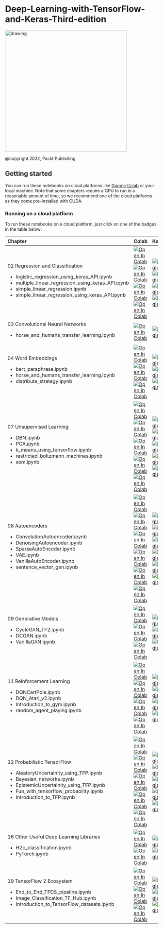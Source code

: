 # Deep-Learning-with-TensorFlow-and-Keras-Third-edition
<img src="https://github.com/PacktPublishing/Deep-Learning-with-TensorFlow-and-Keras-3rd-edition/blob/main/Cover.png?raw=tru" alt="drawing" width="400"/>

@copyright 2022, Packt Publishing<br>

## Getting started
You can run these notebooks on cloud platforms like [Google Colab](https://colab.research.google.com/) or your local machine. Note that some chapters require a GPU to run in a reasonable amount of time, so we recommend one of the cloud platforms as they come pre-installed with CUDA.



### Running on a cloud platform
To run these notebooks on a cloud platform, just click on one of the badges in the table below:

| Chapter | Colab | Kaggle | Gradient | StudioLab |
| :-------- | :-------- | :------- |:------- |:------- |
| 02 Regression and Classification <ul><li>logistic_regression_using_keras_API.ipynb</li><li>multiple_linear_regression_using_keras_API.ipynb</li><li>simple_linear_regression.ipynb</li><li>simple_linear_regression_using_keras_API.ipynb</li></ul> | [![Open In Colab](https://colab.research.google.com/assets/colab-badge.svg)](https://colab.research.google.com/github/PacktPublishing/Deep-Learning-with-TensorFlow-and-Keras-3rd-edition/blob/main/Chapter_2/logistic_regression_using_keras_API.ipynb) [![Open In Colab](https://colab.research.google.com/assets/colab-badge.svg)](https://colab.research.google.com/github/PacktPublishing/Deep-Learning-with-TensorFlow-and-Keras-3rd-edition/blob/main/Chapter_2/multiple_linear_regression_using_keras_API.ipynb) [![Open In Colab](https://colab.research.google.com/assets/colab-badge.svg)](https://colab.research.google.com/github/PacktPublishing/Deep-Learning-with-TensorFlow-and-Keras-3rd-edition/blob/main/Chapter_2/simple_linear_regression.ipynb)[![Open In Colab](https://colab.research.google.com/assets/colab-badge.svg)](https://colab.research.google.com/github/PacktPublishing/Deep-Learning-with-TensorFlow-and-Keras-3rd-edition/blob/main/Chapter_2/simple_linear_regression_using_keras_API.ipynb) | [![Kaggle](https://kaggle.com/static/images/open-in-kaggle.svg)](https://kaggle.com/kernels/welcome?src=https://github.com/PacktPublishing/Deep-Learning-with-TensorFlow-and-Keras-3rd-edition/blob/main/Chapter_2/logistic_regression_using_keras_API.ipynb) [![Kaggle](https://kaggle.com/static/images/open-in-kaggle.svg)](https://kaggle.com/kernels/welcome?src=https://github.com/PacktPublishing/Deep-Learning-with-TensorFlow-and-Keras-3rd-edition/blob/main/Chapter_2/multiple_linear_regression_using_keras_API.ipynb) [![Kaggle](https://kaggle.com/static/images/open-in-kaggle.svg)](https://kaggle.com/kernels/welcome?src=https://github.com/PacktPublishing/Deep-Learning-with-TensorFlow-and-Keras-3rd-edition/blob/main/Chapter_2/simple_linear_regression.ipynb) [![Kaggle](https://kaggle.com/static/images/open-in-kaggle.svg)](https://kaggle.com/kernels/welcome?src=https://github.com/PacktPublishing/Deep-Learning-with-TensorFlow-and-Keras-3rd-edition/blob/main/Chapter_2/simple_linear_regression_using_keras_API.ipynb) | [![Gradient](https://assets.paperspace.io/img/gradient-badge.svg)](https://console.paperspace.com/github/PacktPublishing/Deep-Learning-with-TensorFlow-and-Keras-3rd-edition/blob/main/Chapter_2/logistic_regression_using_keras_API.ipynb) [![Gradient](https://assets.paperspace.io/img/gradient-badge.svg)](https://console.paperspace.com/github/PacktPublishing/Deep-Learning-with-TensorFlow-and-Keras-3rd-edition/blob/main/Chapter_2/multiple_linear_regression_using_keras_API.ipynb) [![Gradient](https://assets.paperspace.io/img/gradient-badge.svg)](https://console.paperspace.com/github/PacktPublishing/Deep-Learning-with-TensorFlow-and-Keras-3rd-edition/blob/main/Chapter_2/simple_linear_regression.ipynb) [![Gradient](https://assets.paperspace.io/img/gradient-badge.svg)](https://console.paperspace.com/github/PacktPublishing/Deep-Learning-with-TensorFlow-and-Keras-3rd-edition/blob/main/Chapter_2/simple_linear_regression_using_keras_API.ipynb) | [![Open In SageMaker Studio Lab](https://studiolab.sagemaker.aws/studiolab.svg)](https://studiolab.sagemaker.aws/import/github/PacktPublishing/Deep-Learning-with-TensorFlow-and-Keras-3rd-edition/blob/main/Chapter_2/logistic_regression_using_keras_API.ipynb) [![Open In SageMaker Studio Lab](https://studiolab.sagemaker.aws/studiolab.svg)](https://studiolab.sagemaker.aws/import/github/PacktPublishing/Deep-Learning-with-TensorFlow-and-Keras-3rd-edition/blob/main/Chapter_2/multiple_linear_regression_using_keras_API.ipynb) [![Open In SageMaker Studio Lab](https://studiolab.sagemaker.aws/studiolab.svg)](https://studiolab.sagemaker.aws/import/github/PacktPublishing/Deep-Learning-with-TensorFlow-and-Keras-3rd-edition/blob/main/Chapter_2/simple_linear_regression.ipynb) [![Open In SageMaker Studio Lab](https://studiolab.sagemaker.aws/studiolab.svg)](https://studiolab.sagemaker.aws/import/github/PacktPublishing/Deep-Learning-with-TensorFlow-and-Keras-3rd-edition/blob/main/Chapter_2/simple_linear_regression_using_keras_API.ipynb) | 
| 03 Convolutional Neural Networks <ul><li>horse_and_humans_transfer_learning.ipynb</li></ul> | [![Open In Colab](https://colab.research.google.com/assets/colab-badge.svg)](https://colab.research.google.com/github/PacktPublishing/Deep-Learning-with-TensorFlow-and-Keras-3rd-edition/blob/main/Chapter_3/horse_and_humans_transfer_learning.ipynb) | [![Kaggle](https://kaggle.com/static/images/open-in-kaggle.svg)](https://kaggle.com/kernels/welcome?src=https://github.com/PacktPublishing/Deep-Learning-with-TensorFlow-and-Keras-3rd-edition/blob/main/Chapter_3/horse_and_humans_transfer_learning.ipynb) | [![Gradient](https://assets.paperspace.io/img/gradient-badge.svg)](https://console.paperspace.com/github/PacktPublishing/Deep-Learning-with-TensorFlow-and-Keras-3rd-edition/blob/main/Chapter_3/horse_and_humans_transfer_learning.ipynb) | [![Open In SageMaker Studio Lab](https://studiolab.sagemaker.aws/studiolab.svg)](https://studiolab.sagemaker.aws/import/github/PacktPublishing/Deep-Learning-with-TensorFlow-and-Keras-3rd-edition/blob/main/Chapter_3/horse_and_humans_transfer_learning.ipynb) |
| 04 Word Embeddings <ul><li>bert_paraphrase.ipynb</li><li>horse_and_humans_transfer_learning.ipynb</li><li>distribute_strategy.ipynb</li></ul> | [![Open In Colab](https://colab.research.google.com/assets/colab-badge.svg)](https://colab.research.google.com/github/PacktPublishing/Deep-Learning-with-TensorFlow-and-Keras-3rd-edition/blob/main/Chapter_4/bert_paraphrase.ipynb) [![Open In Colab](https://colab.research.google.com/assets/colab-badge.svg)](https://colab.research.google.com/github/PacktPublishing/Deep-Learning-with-TensorFlow-and-Keras-3rd-edition/blob/main/Chapter_4/Chapter_4/horse_and_humans_transfer_learning.ipynb) [![Open In Colab](https://colab.research.google.com/assets/colab-badge.svg)](https://colab.research.google.com/github/PacktPublishing/Deep-Learning-with-TensorFlow-and-Keras-3rd-edition/blob/main/Chapter_4/Chapter_4/distribute_strategy.ipynb)| [![Kaggle](https://kaggle.com/static/images/open-in-kaggle.svg)](https://kaggle.com/kernels/welcome?src=https://github.com/PacktPublishing/Deep-Learning-with-TensorFlow-and-Keras-3rd-edition/blob/main/Chapter_4/bert_paraphrase.ipynb) [![Kaggle](https://kaggle.com/static/images/open-in-kaggle.svg)](https://kaggle.com/kernels/welcome?src=https://github.com/PacktPublishing/Deep-Learning-with-TensorFlow-and-Keras-3rd-edition/blob/main/Chapter_4/horse_and_humans_transfer_learning.ipynb) [![Kaggle](https://kaggle.com/static/images/open-in-kaggle.svg)](https://kaggle.com/kernels/welcome?src=https://github.com/PacktPublishing/Deep-Learning-with-TensorFlow-and-Keras-3rd-edition/blob/main/Chapter_4/distribute_strategy.ipynb)| [![Gradient](https://assets.paperspace.io/img/gradient-badge.svg)](https://console.paperspace.com/github/PacktPublishing/Deep-Learning-with-TensorFlow-and-Keras-3rd-edition/blob/main/Chapter_4/bert_paraphrase.ipynb) [![Gradient](https://assets.paperspace.io/img/gradient-badge.svg)](https://console.paperspace.com/github/PacktPublishing/Deep-Learning-with-TensorFlow-and-Keras-3rd-edition/blob/main/Chapter_4/Chapter_4/horse_and_humans_transfer_learning.ipynb) [![Gradient](https://assets.paperspace.io/img/gradient-badge.svg)](https://console.paperspace.com/github/PacktPublishing/Deep-Learning-with-TensorFlow-and-Keras-3rd-edition/blob/main/Chapter_4/Chapter_4/distribute_strategy.ipynb) | [![Open In SageMaker Studio Lab](https://studiolab.sagemaker.aws/studiolab.svg)](https://studiolab.sagemaker.aws/import/github/PacktPublishing/Deep-Learning-with-TensorFlow-and-Keras-3rd-edition/blob/main/Chapter_4/bert_paraphrase.ipynb) [![Open In SageMaker Studio Lab](https://studiolab.sagemaker.aws/studiolab.svg)](https://studiolab.sagemaker.aws/import/github/PacktPublishing/Deep-Learning-with-TensorFlow-and-Keras-3rd-edition/blob/main/Chapter_4/Chapter_4/horse_and_humans_transfer_learning.ipynb) [![Open In SageMaker Studio Lab](https://studiolab.sagemaker.aws/studiolab.svg)](https://studiolab.sagemaker.aws/import/github/PacktPublishing/Deep-Learning-with-TensorFlow-and-Keras-3rd-edition/blob/main/Chapter_4/Chapter_4/distribute_strategy.ipynb) |
07 Unsupervised Learning <ul><li>DBN.ipynb</li><li>PCA.ipynb</li><li>k_means_using_tensorflow.ipynb</li><li>restricted_boltzmann_machines.ipynb</li><li>som.ipynb</li></ul> | [![Open In Colab](https://colab.research.google.com/assets/colab-badge.svg)](https://colab.research.google.com/github/PacktPublishing/Deep-Learning-with-TensorFlow-and-Keras-3rd-edition/blob/main/Chapter_7/DBN.ipynb) [![Open In Colab](https://colab.research.google.com/assets/colab-badge.svg)](https://colab.research.google.com/github/PacktPublishing/Deep-Learning-with-TensorFlow-and-Keras-3rd-edition/blob/main/Chapter_7/PCA.ipynb) [![Open In Colab](https://colab.research.google.com/assets/colab-badge.svg)](https://colab.research.google.com/github/PacktPublishing/Deep-Learning-with-TensorFlow-and-Keras-3rd-edition/blob/main/Chapter_7/k_means_using_tensorflow.ipynb) [![Open In Colab](https://colab.research.google.com/assets/colab-badge.svg)](https://colab.research.google.com/github/PacktPublishing/Deep-Learning-with-TensorFlow-and-Keras-3rd-edition/blob/main/Chapter_7/restricted_boltzmann_machines.ipynb) [![Open In Colab](https://colab.research.google.com/assets/colab-badge.svg)](https://colab.research.google.com/github/PacktPublishing/Deep-Learning-with-TensorFlow-and-Keras-3rd-edition/blob/main/Chapter_7/som.ipynb) | [![Kaggle](https://kaggle.com/static/images/open-in-kaggle.svg)](https://kaggle.com/kernels/welcome?src=https://github.com/PacktPublishing/Deep-Learning-with-TensorFlow-and-Keras-3rd-edition/blob/main/Chapter_7/DBN.ipynb) [![Kaggle](https://kaggle.com/static/images/open-in-kaggle.svg)](https://kaggle.com/kernels/welcome?src=https://github.com/PacktPublishing/Deep-Learning-with-TensorFlow-and-Keras-3rd-edition/blob/main/Chapter_7/PCA.ipynb) [![Kaggle](https://kaggle.com/static/images/open-in-kaggle.svg)](https://kaggle.com/kernels/welcome?src=https://github.com/PacktPublishing/Deep-Learning-with-TensorFlow-and-Keras-3rd-edition/blob/main/Chapter_7/k_means_using_tensorflow.ipynb) [![Kaggle](https://kaggle.com/static/images/open-in-kaggle.svg)](https://kaggle.com/kernels/welcome?src=https://github.com/PacktPublishing/Deep-Learning-with-TensorFlow-and-Keras-3rd-edition/blob/main/Chapter_7/restricted_boltzmann_machines.ipynb) [![Kaggle](https://kaggle.com/static/images/open-in-kaggle.svg)](https://kaggle.com/kernels/welcome?src=https://github.com/PacktPublishing/Deep-Learning-with-TensorFlow-and-Keras-3rd-edition/blob/main/Chapter_7/som.ipynb) | [![Gradient](https://assets.paperspace.io/img/gradient-badge.svg)](https://console.paperspace.com/github.com/PacktPublishing/Deep-Learning-with-TensorFlow-and-Keras-3rd-edition/blob/main/Chapter_7/DBN.ipynb) [![Gradient](https://assets.paperspace.io/img/gradient-badge.svg)](https://console.paperspace.com/github.com/PacktPublishing/Deep-Learning-with-TensorFlow-and-Keras-3rd-edition/blob/main/Chapter_7/PCA.ipynb) [![Gradient](https://assets.paperspace.io/img/gradient-badge.svg)](https://console.paperspace.com/github.com/PacktPublishing/Deep-Learning-with-TensorFlow-and-Keras-3rd-edition/blob/main/Chapter_7/k_means_using_tensorflow.ipynb) [![Gradient](https://assets.paperspace.io/img/gradient-badge.svg)](https://console.paperspace.com/github.com/PacktPublishing/Deep-Learning-with-TensorFlow-and-Keras-3rd-edition/blob/main/Chapter_7/restricted_boltzmann_machines.ipynb) [![Gradient](https://assets.paperspace.io/img/gradient-badge.svg)](https://console.paperspace.com/github.com/PacktPublishing/Deep-Learning-with-TensorFlow-and-Keras-3rd-edition/blob/main/Chapter_7/som.ipynb) | [![Open In SageMaker Studio Lab](https://studiolab.sagemaker.aws/studiolab.svg)](https://studiolab.sagemaker.aws/import/github/PacktPublishing/Deep-Learning-with-TensorFlow-and-Keras-3rd-edition/blob/main/Chapter_7/DBN.ipynb) [![Open In SageMaker Studio Lab](https://studiolab.sagemaker.aws/studiolab.svg)](https://studiolab.sagemaker.aws/import/github/PacktPublishing/Deep-Learning-with-TensorFlow-and-Keras-3rd-edition/blob/main/Chapter_7/PCA.ipynb) [![Open In SageMaker Studio Lab](https://studiolab.sagemaker.aws/studiolab.svg)](https://studiolab.sagemaker.aws/import/github/PacktPublishing/Deep-Learning-with-TensorFlow-and-Keras-3rd-edition/blob/main/Chapter_7/k_means_using_tensorflow.ipynb) [![Open In SageMaker Studio Lab](https://studiolab.sagemaker.aws/studiolab.svg)](https://studiolab.sagemaker.aws/import/github/PacktPublishing/Deep-Learning-with-TensorFlow-and-Keras-3rd-edition/blob/main/Chapter_7/restricted_boltzmann_machines.ipynb) [![Open In SageMaker Studio Lab](https://studiolab.sagemaker.aws/studiolab.svg)](https://studiolab.sagemaker.aws/import/github/PacktPublishing/Deep-Learning-with-TensorFlow-and-Keras-3rd-edition/blob/main/Chapter_7/som.ipynb) |
| 08 Autoencoders <ul><li>ConvolutionAutoencoder.ipynb</li><li>DenoisingAutoencoder.ipynb</li><li>SparseAutoEncoder.ipynb</li><li>VAE.ipynb</li><li>VanillaAutoEncoder.ipynb</li><li>sentence_vector_gen.ipynb</li></ul> | [![Open In Colab](https://colab.research.google.com/assets/colab-badge.svg)](https://colab.research.google.com/github/PacktPublishing/Deep-Learning-with-TensorFlow-and-Keras-3rd-edition/blob/main/Chapter_8/ConvolutionAutoencoder.ipynb) [![Open In Colab](https://colab.research.google.com/assets/colab-badge.svg)](https://colab.research.google.com/github/PacktPublishing/Deep-Learning-with-TensorFlow-and-Keras-3rd-edition/blob/main/Chapter_8/DenoisingAutoencoder.ipynb) [![Open In Colab](https://colab.research.google.com/assets/colab-badge.svg)](https://colab.research.google.com/github/PacktPublishing/Deep-Learning-with-TensorFlow-and-Keras-3rd-edition/blob/main/Chapter_8/SparseAutoEncoder.ipynb) [![Open In Colab](https://colab.research.google.com/assets/colab-badge.svg)](https://colab.research.google.com/github/PacktPublishing/Deep-Learning-with-TensorFlow-and-Keras-3rd-edition/blob/main/Chapter_8/VAE.ipynb) [![Open In Colab](https://colab.research.google.com/assets/colab-badge.svg)](https://colab.research.google.com/github/PacktPublishing/Deep-Learning-with-TensorFlow-and-Keras-3rd-edition/blob/main/Chapter_8/VanillaAutoEncoder.ipynb) [![Open In Colab](https://colab.research.google.com/assets/colab-badge.svg)](https://colab.research.google.com/github/PacktPublishing/Deep-Learning-with-TensorFlow-and-Keras-3rd-edition/blob/main/Chapter_8/sentence_vector_gen.ipynb) | [![Kaggle](https://kaggle.com/static/images/open-in-kaggle.svg)](https://kaggle.com/kernels/welcome?src=https://github.com/PacktPublishing/Deep-Learning-with-TensorFlow-and-Keras-3rd-edition/blob/main/Chapter_8/ConvolutionAutoencoder.ipynb) [![Kaggle](https://kaggle.com/static/images/open-in-kaggle.svg)](https://kaggle.com/kernels/welcome?src=https://github.com/PacktPublishing/Deep-Learning-with-TensorFlow-and-Keras-3rd-edition/blob/main/Chapter_8/DenoisingAutoencoder.ipynb) [![Kaggle](https://kaggle.com/static/images/open-in-kaggle.svg)](https://kaggle.com/kernels/welcome?src=https://github.com/PacktPublishing/Deep-Learning-with-TensorFlow-and-Keras-3rd-edition/blob/main/Chapter_8/SparseAutoEncoder.ipynb) [![Kaggle](https://kaggle.com/static/images/open-in-kaggle.svg)](https://kaggle.com/kernels/welcome?src=https://github.com/PacktPublishing/Deep-Learning-with-TensorFlow-and-Keras-3rd-edition/blob/main/Chapter_8/VAE.ipynb) [![Kaggle](https://kaggle.com/static/images/open-in-kaggle.svg)](https://kaggle.com/kernels/welcome?src=https://github.com/PacktPublishing/Deep-Learning-with-TensorFlow-and-Keras-3rd-edition/blob/main/Chapter_8/VanillaAutoEncoder.ipynb) [![Kaggle](https://kaggle.com/static/images/open-in-kaggle.svg)](https://kaggle.com/kernels/welcome?src=https://github.com/PacktPublishing/Deep-Learning-with-TensorFlow-and-Keras-3rd-edition/blob/main/Chapter_8/sentence_vector_gen.ipynb) | [![Gradient](https://assets.paperspace.io/img/gradient-badge.svg)](https://console.paperspace.com/github/PacktPublishing/Deep-Learning-with-TensorFlow-and-Keras-3rd-edition/blob/main/Chapter_8/ConvolutionAutoencoder.ipynb) [![Gradient](https://assets.paperspace.io/img/gradient-badge.svg)](https://console.paperspace.com/github/PacktPublishing/Deep-Learning-with-TensorFlow-and-Keras-3rd-edition/blob/main/Chapter_8/DenoisingAutoencoder.ipynb) [![Gradient](https://assets.paperspace.io/img/gradient-badge.svg)](https://console.paperspace.com/github/PacktPublishing/Deep-Learning-with-TensorFlow-and-Keras-3rd-edition/blob/main/Chapter_8/SparseAutoEncoder.ipynb) [![Gradient](https://assets.paperspace.io/img/gradient-badge.svg)](https://console.paperspace.com/github/PacktPublishing/Deep-Learning-with-TensorFlow-and-Keras-3rd-edition/blob/main/Chapter_8/VAE.ipynb) [![Gradient](https://assets.paperspace.io/img/gradient-badge.svg)](https://console.paperspace.com/github/PacktPublishing/Deep-Learning-with-TensorFlow-and-Keras-3rd-edition/blob/main/Chapter_8/VanillaAutoEncoder.ipynb) [![Gradient](https://assets.paperspace.io/img/gradient-badge.svg)](https://console.paperspace.com/github/PacktPublishing/Deep-Learning-with-TensorFlow-and-Keras-3rd-edition/blob/main/Chapter_8/sentence_vector_gen.ipynb) | [![Open In SageMaker Studio Lab](https://studiolab.sagemaker.aws/studiolab.svg)](https://studiolab.sagemaker.aws/import/github/PacktPublishing/Deep-Learning-with-TensorFlow-and-Keras-3rd-edition/blob/main/Chapter_8/ConvolutionAutoencoder.ipynb) [![Open In SageMaker Studio Lab](https://studiolab.sagemaker.aws/studiolab.svg)](https://studiolab.sagemaker.aws/import/github/PacktPublishing/Deep-Learning-with-TensorFlow-and-Keras-3rd-edition/blob/main/Chapter_8/DenoisingAutoencoder.ipynb) [![Open In SageMaker Studio Lab](https://studiolab.sagemaker.aws/studiolab.svg)](https://studiolab.sagemaker.aws/import/github/PacktPublishing/Deep-Learning-with-TensorFlow-and-Keras-3rd-edition/blob/main/Chapter_8/SparseAutoEncoder.ipynb) [![Open In SageMaker Studio Lab](https://studiolab.sagemaker.aws/studiolab.svg)](https://studiolab.sagemaker.aws/import/github/PacktPublishing/Deep-Learning-with-TensorFlow-and-Keras-3rd-edition/blob/main/Chapter_8/VAE.ipynb) [![Open In SageMaker Studio Lab](https://studiolab.sagemaker.aws/studiolab.svg)](https://studiolab.sagemaker.aws/import/github/PacktPublishing/Deep-Learning-with-TensorFlow-and-Keras-3rd-edition/blob/main/Chapter_8/VanillaAutoEncoder.ipynb) [![Open In SageMaker Studio Lab](https://studiolab.sagemaker.aws/studiolab.svg)](https://studiolab.sagemaker.aws/import/github/PacktPublishing/Deep-Learning-with-TensorFlow-and-Keras-3rd-edition/blob/main/Chapter_8/sentence_vector_gen.ipynb) |
| 09 Generative Models <ul><li>CycleGAN_TF2.ipynb</li><li>DCGAN.ipynb</li><li>VanillaGAN.ipynb</li></ul> | [![Open In Colab](https://colab.research.google.com/assets/colab-badge.svg)](https://colab.research.google.com/github/PacktPublishing/Deep-Learning-with-TensorFlow-and-Keras-3rd-edition/blob/main/Chapter_9/CycleGAN_TF2.ipynb) [![Open In Colab](https://colab.research.google.com/assets/colab-badge.svg)](https://colab.research.google.com/github/PacktPublishing/Deep-Learning-with-TensorFlow-and-Keras-3rd-edition/blob/main/Chapter_9/DCGAN.ipynb) [![Open In Colab](https://colab.research.google.com/assets/colab-badge.svg)](https://colab.research.google.com/github/PacktPublishing/Deep-Learning-with-TensorFlow-and-Keras-3rd-edition/blob/main/Chapter_9/VanillaGAN.ipynb) | [![Kaggle](https://kaggle.com/static/images/open-in-kaggle.svg)](https://kaggle.com/kernels/welcome?src=https://github.com/PacktPublishing/Deep-Learning-with-TensorFlow-and-Keras-3rd-edition/blob/main/Chapter_9/CycleGAN_TF2.ipynb) [![Kaggle](https://kaggle.com/static/images/open-in-kaggle.svg)](https://kaggle.com/kernels/welcome?src=https://github.com/PacktPublishing/Deep-Learning-with-TensorFlow-and-Keras-3rd-edition/blob/main/Chapter_9/DCGAN.ipynb) [![Kaggle](https://kaggle.com/static/images/open-in-kaggle.svg)](https://kaggle.com/kernels/welcome?src=https://github.com/PacktPublishing/Deep-Learning-with-TensorFlow-and-Keras-3rd-edition/blob/main/Chapter_9/VanillaGAN.ipynb) | [![Gradient](https://assets.paperspace.io/img/gradient-badge.svg)](https://console.paperspace.com/github.com/PacktPublishing/Deep-Learning-with-TensorFlow-and-Keras-3rd-edition/blob/main/Chapter_9/CycleGAN_TF2.ipynb) [![Gradient](https://assets.paperspace.io/img/gradient-badge.svg)](https://console.paperspace.com/github.com/PacktPublishing/Deep-Learning-with-TensorFlow-and-Keras-3rd-edition/blob/main/Chapter_9/DCGAN.ipynb)[![Gradient](https://assets.paperspace.io/img/gradient-badge.svg)](https://console.paperspace.com/github.com/PacktPublishing/Deep-Learning-with-TensorFlow-and-Keras-3rd-edition/blob/main/Chapter_9/VanillaGAN.ipynb) | [![Open In SageMaker Studio Lab](https://studiolab.sagemaker.aws/studiolab.svg)](https://studiolab.sagemaker.aws/import/github.com/PacktPublishing/Deep-Learning-with-TensorFlow-and-Keras-3rd-edition/blob/main/Chapter_9/CycleGAN_TF2.ipynb) [![Open In SageMaker Studio Lab](https://studiolab.sagemaker.aws/studiolab.svg)](https://studiolab.sagemaker.aws/import/github.com/PacktPublishing/Deep-Learning-with-TensorFlow-and-Keras-3rd-edition/blob/main/Chapter_9/DCGAN.ipynb) [![Open In SageMaker Studio Lab](https://studiolab.sagemaker.aws/studiolab.svg)](https://studiolab.sagemaker.aws/import/github.com/PacktPublishing/Deep-Learning-with-TensorFlow-and-Keras-3rd-edition/blob/main/Chapter_9/VanillaGAN.ipynb) |
| 11 Reinforcement Learning <ul><li>DQNCartPole.ipynb</li><li>DQN_Atari_v2.ipynb</li><li>Introduction_to_gym.ipynb</li><li>random_agent_playing.ipynb</li></ul> | [![Open In Colab](https://colab.research.google.com/assets/colab-badge.svg)](https://colab.research.google.com/github/PacktPublishing/Deep-Learning-with-TensorFlow-and-Keras-3rd-edition/blob/main/Chapter_11/DQNCartPole.ipynb) [![Open In Colab](https://colab.research.google.com/assets/colab-badge.svg)](https://colab.research.google.com/github/PacktPublishing/Deep-Learning-with-TensorFlow-and-Keras-3rd-edition/blob/main/Chapter_11/DQN_Atari_v2.ipynb) [![Open In Colab](https://colab.research.google.com/assets/colab-badge.svg)](https://colab.research.google.com/github/PacktPublishing/Deep-Learning-with-TensorFlow-and-Keras-3rd-edition/blob/main/Chapter_11/Introduction_to_gym.ipynb) [![Open In Colab](https://colab.research.google.com/assets/colab-badge.svg)](https://colab.research.google.com/github/PacktPublishing/Deep-Learning-with-TensorFlow-and-Keras-3rd-edition/blob/main/Chapter_11/random_agent_playing.ipynb) | [![Kaggle](https://kaggle.com/static/images/open-in-kaggle.svg)](https://kaggle.com/kernels/welcome?src=https://github.com/PacktPublishing/Deep-Learning-with-TensorFlow-and-Keras-3rd-edition/blob/main/Chapter_11/DQNCartPole.ipynb) [![Kaggle](https://kaggle.com/static/images/open-in-kaggle.svg)](https://kaggle.com/kernels/welcome?src=https://github.com/PacktPublishing/Deep-Learning-with-TensorFlow-and-Keras-3rd-edition/blob/main/Chapter_11/DQN_Atari_v2.ipynb) [![Kaggle](https://kaggle.com/static/images/open-in-kaggle.svg)](https://kaggle.com/kernels/welcome?src=https://github.com/PacktPublishing/Deep-Learning-with-TensorFlow-and-Keras-3rd-edition/blob/main/Chapter_11/Introduction_to_gym.ipynb) [![Kaggle](https://kaggle.com/static/images/open-in-kaggle.svg)](https://kaggle.com/kernels/welcome?src=https://github.com/PacktPublishing/Deep-Learning-with-TensorFlow-and-Keras-3rd-edition/blob/main/Chapter_11/random_agent_playing.ipynb) | [![Gradient](https://assets.paperspace.io/img/gradient-badge.svg)](https://console.paperspace.com/github/PacktPublishing/Deep-Learning-with-TensorFlow-and-Keras-3rd-edition/blob/main/Chapter_11/DQNCartPole.ipynb) [![Gradient](https://assets.paperspace.io/img/gradient-badge.svg)](https://console.paperspace.com/github/PacktPublishing/Deep-Learning-with-TensorFlow-and-Keras-3rd-edition/blob/main/Chapter_11/DQN_Atari_v2.ipynb) [![Gradient](https://assets.paperspace.io/img/gradient-badge.svg)](https://console.paperspace.com/github/PacktPublishing/Deep-Learning-with-TensorFlow-and-Keras-3rd-edition/blob/main/Chapter_11/Introduction_to_gym.ipynb) [![Gradient](https://assets.paperspace.io/img/gradient-badge.svg)](https://console.paperspace.com/github/PacktPublishing/Deep-Learning-with-TensorFlow-and-Keras-3rd-edition/blob/main/Chapter_11/random_agent_playing.ipynb) | [![Open In SageMaker Studio Lab](https://studiolab.sagemaker.aws/studiolab.svg)](https://studiolab.sagemaker.aws/import/github/PacktPublishing/Deep-Learning-with-TensorFlow-and-Keras-3rd-edition/blob/main/Chapter_11/DQNCartPole.ipynb) [![Open In SageMaker Studio Lab](https://studiolab.sagemaker.aws/studiolab.svg)](https://studiolab.sagemaker.aws/import/github/PacktPublishing/Deep-Learning-with-TensorFlow-and-Keras-3rd-edition/blob/main/Chapter_11/DQN_Atari_v2.ipynb) [![Open In SageMaker Studio Lab](https://studiolab.sagemaker.aws/studiolab.svg)](https://studiolab.sagemaker.aws/import/github/PacktPublishing/Deep-Learning-with-TensorFlow-and-Keras-3rd-edition/blob/main/Chapter_11/Introduction_to_gym.ipynb) [![Open In SageMaker Studio Lab](https://studiolab.sagemaker.aws/studiolab.svg)](https://studiolab.sagemaker.aws/import/github/PacktPublishing/Deep-Learning-with-TensorFlow-and-Keras-3rd-edition/blob/main/Chapter_11/random_agent_playing.ipynb) |
| 12 Probabilistic TensorFlow <ul><li>AleatoryUncertainity_using_TFP.ipynb</li><li>Bayesian_networks.ipynb</li><li>EpistemicUncertainity_using_TFP.ipynb</li><li>Fun_with_tensorflow_probability.ipynb</li><li>Introduction_to_TFP.ipynb</li></ul> | [![Open In Colab](https://colab.research.google.com/assets/colab-badge.svg)](https://colab.research.google.com/github/PacktPublishing/Deep-Learning-with-TensorFlow-and-Keras-3rd-edition/blob/main/Chapter_12/AleatoryUncertainity_using_TFP.ipynb) [![Open In Colab](https://colab.research.google.com/assets/colab-badge.svg)](https://colab.research.google.com/github/PacktPublishing/Deep-Learning-with-TensorFlow-and-Keras-3rd-edition/blob/main/Chapter_12/Bayesian_networks.ipynb) [![Open In Colab](https://colab.research.google.com/assets/colab-badge.svg)](https://colab.research.google.com/github/PacktPublishing/Deep-Learning-with-TensorFlow-and-Keras-3rd-edition/blob/main/Chapter_12/EpistemicUncertainity_using_TFP.ipynb) [![Open In Colab](https://colab.research.google.com/assets/colab-badge.svg)](https://colab.research.google.com/github/PacktPublishing/Deep-Learning-with-TensorFlow-and-Keras-3rd-edition/blob/main/Chapter_12/Fun_with_tensorflow_probability.ipynb) [![Open In Colab](https://colab.research.google.com/assets/colab-badge.svg)](https://colab.research.google.com/github/PacktPublishing/Deep-Learning-with-TensorFlow-and-Keras-3rd-edition/blob/main/Chapter_12/Introduction_to_TFP.ipynb) | [![Kaggle](https://kaggle.com/static/images/open-in-kaggle.svg)](https://kaggle.com/kernels/welcome?src=https://github.com/PacktPublishing/Deep-Learning-with-TensorFlow-and-Keras-3rd-edition/blob/main/Chapter_12/AleatoryUncertainity_using_TFP.ipynb) [![Kaggle](https://kaggle.com/static/images/open-in-kaggle.svg)](https://kaggle.com/kernels/welcome?src=https://github.com/PacktPublishing/Deep-Learning-with-TensorFlow-and-Keras-3rd-edition/blob/main/Chapter_12/Bayesian_networks.ipynb) [![Kaggle](https://kaggle.com/static/images/open-in-kaggle.svg)](https://kaggle.com/kernels/welcome?src=https://github.com/PacktPublishing/Deep-Learning-with-TensorFlow-and-Keras-3rd-edition/blob/main/Chapter_12/EpistemicUncertainity_using_TFP.ipynb) [![Kaggle](https://kaggle.com/static/images/open-in-kaggle.svg)](https://kaggle.com/kernels/welcome?src=https://github.com/PacktPublishing/Deep-Learning-with-TensorFlow-and-Keras-3rd-edition/blob/main/Chapter_12/Fun_with_tensorflow_probability.ipynb) [![Kaggle](https://kaggle.com/static/images/open-in-kaggle.svg)](https://kaggle.com/kernels/welcome?src=https://github.com/PacktPublishing/Deep-Learning-with-TensorFlow-and-Keras-3rd-edition/blob/main/Chapter_12/Introduction_to_TFP.ipynb) | [![Gradient](https://assets.paperspace.io/img/gradient-badge.svg)](https://console.paperspace.com/github/PacktPublishing/Deep-Learning-with-TensorFlow-and-Keras-3rd-edition/blob/main/Chapter_12/AleatoryUncertainity_using_TFP.ipynb) [![Gradient](https://assets.paperspace.io/img/gradient-badge.svg)](https://console.paperspace.com/github/PacktPublishing/Deep-Learning-with-TensorFlow-and-Keras-3rd-edition/blob/main/Chapter_12/Bayesian_networks.ipynb) [![Gradient](https://assets.paperspace.io/img/gradient-badge.svg)](https://console.paperspace.com/github/PacktPublishing/Deep-Learning-with-TensorFlow-and-Keras-3rd-edition/blob/main/Chapter_12/EpistemicUncertainity_using_TFP.ipynb) [![Gradient](https://assets.paperspace.io/img/gradient-badge.svg)](https://console.paperspace.com/github/PacktPublishing/Deep-Learning-with-TensorFlow-and-Keras-3rd-edition/blob/main/Chapter_12/Fun_with_tensorflow_probability.ipynb) [![Gradient](https://assets.paperspace.io/img/gradient-badge.svg)](https://console.paperspace.com/github/PacktPublishing/Deep-Learning-with-TensorFlow-and-Keras-3rd-edition/blob/main/Chapter_12/Introduction_to_TFP.ipynb) | [![Open In SageMaker Studio Lab](https://studiolab.sagemaker.aws/studiolab.svg)](https://studiolab.sagemaker.aws/import/github/PacktPublishing/Deep-Learning-with-TensorFlow-and-Keras-3rd-edition/blob/main/Chapter_12/AleatoryUncertainity_using_TFP.ipynb)  [![Open In SageMaker Studio Lab](https://studiolab.sagemaker.aws/studiolab.svg)](https://studiolab.sagemaker.aws/import/github/PacktPublishing/Deep-Learning-with-TensorFlow-and-Keras-3rd-edition/blob/main/Chapter_12/Bayesian_networks.ipynb)  [![Open In SageMaker Studio Lab](https://studiolab.sagemaker.aws/studiolab.svg)](https://studiolab.sagemaker.aws/import/github/PacktPublishing/Deep-Learning-with-TensorFlow-and-Keras-3rd-edition/blob/main/Chapter_12/EpistemicUncertainity_using_TFP.ipynb)  [![Open In SageMaker Studio Lab](https://studiolab.sagemaker.aws/studiolab.svg)](https://studiolab.sagemaker.aws/import/github/PacktPublishing/Deep-Learning-with-TensorFlow-and-Keras-3rd-edition/blob/main/Chapter_12/Fun_with_tensorflow_probability.ipynb)  [![Open In SageMaker Studio Lab](https://studiolab.sagemaker.aws/studiolab.svg)](https://studiolab.sagemaker.aws/import/github/PacktPublishing/Deep-Learning-with-TensorFlow-and-Keras-3rd-edition/blob/main/Chapter_12/Introduction_to_TFP.ipynb) |
| 16 Other Useful Deep Learning Libraries <ul><li>H2o_classification.ipynb</li><li>PyTorch.ipynb</li></ul> | [![Open In Colab](https://colab.research.google.com/assets/colab-badge.svg)](https://colab.research.google.com/github/PacktPublishing/Deep-Learning-with-TensorFlow-and-Keras-3rd-edition/blob/main/Chapter_16/H2o_classification.ipynb) [![Open In Colab](https://colab.research.google.com/assets/colab-badge.svg)](https://colab.research.google.com/github/PacktPublishing/Deep-Learning-with-TensorFlow-and-Keras-3rd-edition/blob/main/Chapter_16/PyTorch.ipynb) | [![Kaggle](https://kaggle.com/static/images/open-in-kaggle.svg)](https://kaggle.com/kernels/welcome?src=https://github.com/PacktPublishing/Deep-Learning-with-TensorFlow-and-Keras-3rd-edition/blob/main/Chapter_16/H2o_classification.ipynb) [![Kaggle](https://kaggle.com/static/images/open-in-kaggle.svg)](https://kaggle.com/kernels/welcome?src=https://github.com/PacktPublishing/Deep-Learning-with-TensorFlow-and-Keras-3rd-edition/blob/main/Chapter_16/PyTorch.ipynb) | [![Gradient](https://assets.paperspace.io/img/gradient-badge.svg)](https://console.paperspace.com/github/PacktPublishing/Deep-Learning-with-TensorFlow-and-Keras-3rd-edition/blob/main/Chapter_16/H2o_classification.ipynb) [![Gradient](https://assets.paperspace.io/img/gradient-badge.svg)](https://console.paperspace.com/github/PacktPublishing/Deep-Learning-with-TensorFlow-and-Keras-3rd-edition/blob/main/Chapter_16/PyTorch.ipynb) | [![Open In SageMaker Studio Lab](https://studiolab.sagemaker.aws/studiolab.svg)](https://studiolab.sagemaker.aws/import/github/PacktPublishing/Deep-Learning-with-TensorFlow-and-Keras-3rd-edition/blob/main/Chapter_16/H2o_classification.ipynb) [![Open In SageMaker Studio Lab](https://studiolab.sagemaker.aws/studiolab.svg)](https://studiolab.sagemaker.aws/import/github/PacktPublishing/Deep-Learning-with-TensorFlow-and-Keras-3rd-edition/blob/main/Chapter_16/PyTorch.ipynb) |
| 19 TensorFlow 2 Ecosystem <ul><li>End_to_End_TFDS_pipeline.ipynb</li><li>Image_Classification_TF_Hub.ipynb</li><li>Introduction_to_TensorFlow_datasets.ipynb</li></ul> | [![Open In Colab](https://colab.research.google.com/assets/colab-badge.svg)](https://colab.research.google.com/github/PacktPublishing/Deep-Learning-with-TensorFlow-and-Keras-3rd-edition/blob/main/Chapter_19/End_to_End_TFDS_pipeline.ipynb) [![Open In Colab](https://colab.research.google.com/assets/colab-badge.svg)](https://colab.research.google.com/github/PacktPublishing/Deep-Learning-with-TensorFlow-and-Keras-3rd-edition/blob/main/Chapter_19/Image_Classification_TF_Hub.ipynb) [![Open In Colab](https://colab.research.google.com/assets/colab-badge.svg)](https://colab.research.google.com/github/PacktPublishing/Deep-Learning-with-TensorFlow-and-Keras-3rd-edition/blob/main/Chapter_19/Introduction_to_TensorFlow_datasets.ipynb) | [![Kaggle](https://kaggle.com/static/images/open-in-kaggle.svg)](https://kaggle.com/kernels/welcome?src=https://github.com/PacktPublishing/Deep-Learning-with-TensorFlow-and-Keras-3rd-edition/blob/main/Chapter_19/End_to_End_TFDS_pipeline.ipynb) [![Kaggle](https://kaggle.com/static/images/open-in-kaggle.svg)](https://kaggle.com/kernels/welcome?src=https://github.com/PacktPublishing/Deep-Learning-with-TensorFlow-and-Keras-3rd-edition/blob/main/Chapter_19/Image_Classification_TF_Hub.ipynb) [![Kaggle](https://kaggle.com/static/images/open-in-kaggle.svg)](https://kaggle.com/kernels/welcome?src=https://github.com/PacktPublishing/Deep-Learning-with-TensorFlow-and-Keras-3rd-edition/blob/main/Chapter_19/Introduction_to_TensorFlow_datasets.ipynb) | [![Gradient](https://assets.paperspace.io/img/gradient-badge.svg)](https://console.paperspace.com/github/PacktPublishing/Deep-Learning-with-TensorFlow-and-Keras-3rd-edition/blob/main/Chapter_19/End_to_End_TFDS_pipeline.ipynb) [![Gradient](https://assets.paperspace.io/img/gradient-badge.svg)](https://console.paperspace.com/github/PacktPublishing/Deep-Learning-with-TensorFlow-and-Keras-3rd-edition/blob/main/Chapter_19/Image_Classification_TF_Hub.ipynb) [![Gradient](https://assets.paperspace.io/img/gradient-badge.svg)](https://console.paperspace.com/github/PacktPublishing/Deep-Learning-with-TensorFlow-and-Keras-3rd-edition/blob/main/Chapter_19/Introduction_to_TensorFlow_datasets.ipynb) | [![Open In SageMaker Studio Lab](https://studiolab.sagemaker.aws/studiolab.svg)](https://studiolab.sagemaker.aws/import/github/PacktPublishing/Deep-Learning-with-TensorFlow-and-Keras-3rd-edition/blob/main/Chapter_19/End_to_End_TFDS_pipeline.ipynb) [![Open In SageMaker Studio Lab](https://studiolab.sagemaker.aws/studiolab.svg)](https://studiolab.sagemaker.aws/import/github/PacktPublishing/Deep-Learning-with-TensorFlow-and-Keras-3rd-edition/blob/main/Chapter_19/Image_Classification_TF_Hub.ipynb) [![Open In SageMaker Studio Lab](https://studiolab.sagemaker.aws/studiolab.svg)](https://studiolab.sagemaker.aws/import/github/PacktPublishing/Deep-Learning-with-TensorFlow-and-Keras-3rd-edition/blob/main/Chapter_19/Introduction_to_TensorFlow_datasets.ipynb) |


